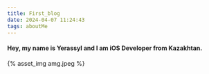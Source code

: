 ```yaml
---
title: First_blog
date: 2024-04-07 11:24:43
tags: aboutMe
---
```

#### Hey, my name is Yerassyl and I am iOS Developer from Kazakhtan.


{% asset_img amg.jpeg %}